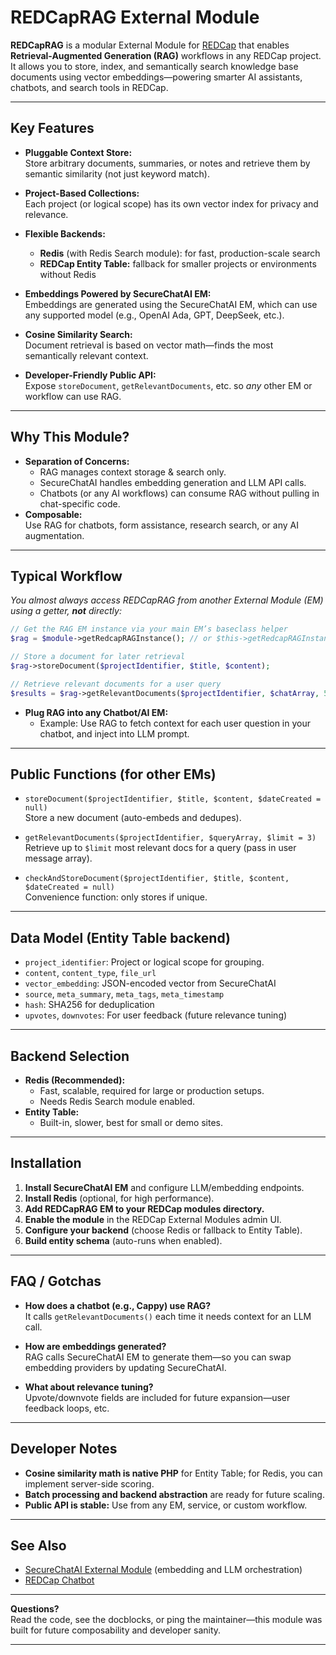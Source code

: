 # REDCapRAG External Module

**REDCapRAG** is a modular External Module for [REDCap](https://projectredcap.org/) that enables **Retrieval-Augmented Generation (RAG)** workflows in any REDCap project. It allows you to store, index, and semantically search knowledge base documents using vector embeddings—powering smarter AI assistants, chatbots, and search tools in REDCap.

---

## **Key Features**

- **Pluggable Context Store:**  
  Store arbitrary documents, summaries, or notes and retrieve them by semantic similarity (not just keyword match).

- **Project-Based Collections:**  
  Each project (or logical scope) has its own vector index for privacy and relevance.

- **Flexible Backends:**  
  - **Redis** (with Redis Search module): for fast, production-scale search  
  - **REDCap Entity Table:** fallback for smaller projects or environments without Redis

- **Embeddings Powered by SecureChatAI EM:**  
  Embeddings are generated using the SecureChatAI EM, which can use any supported model (e.g., OpenAI Ada, GPT, DeepSeek, etc.).

- **Cosine Similarity Search:**  
  Document retrieval is based on vector math—finds the most semantically relevant context.

- **Developer-Friendly Public API:**  
  Expose `storeDocument`, `getRelevantDocuments`, etc. so *any* other EM or workflow can use RAG.

---

## **Why This Module?**

- **Separation of Concerns:**  
  - RAG manages context storage & search only.  
  - SecureChatAI handles embedding generation and LLM API calls.  
  - Chatbots (or any AI workflows) can consume RAG without pulling in chat-specific code.
- **Composable:**  
  Use RAG for chatbots, form assistance, research search, or any AI augmentation.

---

## Typical Workflow

*You almost always access REDCapRAG from another External Module (EM) using a getter, **not** directly:*

```php
// Get the RAG EM instance via your main EM’s baseclass helper
$rag = $module->getRedcapRAGInstance(); // or $this->getRedcapRAGInstance() in a class

// Store a document for later retrieval
$rag->storeDocument($projectIdentifier, $title, $content);

// Retrieve relevant documents for a user query
$results = $rag->getRelevantDocuments($projectIdentifier, $chatArray, 5);
```

- **Plug RAG into any Chatbot/AI EM:**  
  - Example: Use RAG to fetch context for each user question in your chatbot, and inject into LLM prompt.

---

## **Public Functions (for other EMs)**

- `storeDocument($projectIdentifier, $title, $content, $dateCreated = null)`  
  Store a new document (auto-embeds and dedupes).

- `getRelevantDocuments($projectIdentifier, $queryArray, $limit = 3)`  
  Retrieve up to `$limit` most relevant docs for a query (pass in user message array).

- `checkAndStoreDocument($projectIdentifier, $title, $content, $dateCreated = null)`  
  Convenience function: only stores if unique.

---

## **Data Model (Entity Table backend)**

- `project_identifier`: Project or logical scope for grouping.
- `content`, `content_type`, `file_url`
- `vector_embedding`: JSON-encoded vector from SecureChatAI
- `source`, `meta_summary`, `meta_tags`, `meta_timestamp`
- `hash`: SHA256 for deduplication
- `upvotes`, `downvotes`: For user feedback (future relevance tuning)

---

## **Backend Selection**

- **Redis (Recommended):**
  - Fast, scalable, required for large or production setups.
  - Needs Redis Search module enabled.
- **Entity Table:**
  - Built-in, slower, best for small or demo sites.

---

## **Installation**

1. **Install SecureChatAI EM** and configure LLM/embedding endpoints.
2. **Install Redis** (optional, for high performance).
3. **Add REDCapRAG EM to your REDCap modules directory.**
4. **Enable the module** in the REDCap External Modules admin UI.
5. **Configure your backend** (choose Redis or fallback to Entity Table).
6. **Build entity schema** (auto-runs when enabled).

---

## **FAQ / Gotchas**

- **How does a chatbot (e.g., Cappy) use RAG?**  
  It calls `getRelevantDocuments()` each time it needs context for an LLM call.

- **How are embeddings generated?**  
  RAG calls SecureChatAI EM to generate them—so you can swap embedding providers by updating SecureChatAI.

- **What about relevance tuning?**  
  Upvote/downvote fields are included for future expansion—user feedback loops, etc.

---

## **Developer Notes**

- **Cosine similarity math is native PHP** for Entity Table; for Redis, you can implement server-side scoring.
- **Batch processing and backend abstraction** are ready for future scaling.
- **Public API is stable:** Use from any EM, service, or custom workflow.

---

## **See Also**

- [SecureChatAI External Module](https://github.com/susom/secureChatAI) (embedding and LLM orchestration)
- [REDCap Chatbot](https://github.com/susom/redcap-em-chatbot)

---

**Questions?**  
Read the code, see the docblocks, or ping the maintainer—this module was built for future composability and developer sanity.

---
